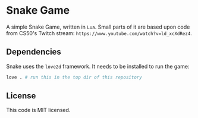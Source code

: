 # Snake Game

A simple Snake Game, written in `Lua`. Small parts of it are based upon code from CS50's Twitch stream: `https://www.youtube.com/watch?v=ld_xcXdRez4`.

## Dependencies

Snake uses the `love2d` framework. It needs to be installed to run the game:

```bash
love . # run this in the top dir of this repository
```

## License
This code is MIT licensed.
